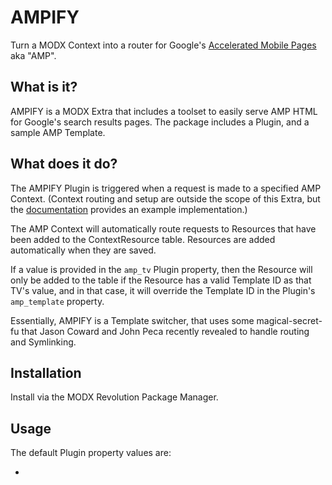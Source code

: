 # AMPIFY

Turn a MODX Context into a router for Google's [Accelerated Mobile Pages](https://www.ampproject.org/) aka "AMP".

## What is it?

AMPIFY is a MODX Extra that includes a toolset to easily serve AMP HTML for Google's search results pages. The package includes a Plugin, and a sample AMP Template.

## What does it do?

The AMPIFY Plugin is triggered when a request is made to a specified AMP Context. (Context routing and setup are outside the scope of this Extra, but the [documentation](#) provides an example implementation.) 

The AMP Context will automatically route requests to Resources that have been added to the ContextResource table. Resources are added automatically when they are saved. 

If a value is provided in the `amp_tv` Plugin property, then the Resource will only be added to the table if the Resource has a valid Template ID as that TV's value, and in that case, it will override the Template ID in the Plugin's `amp_template` property.

Essentially, AMPIFY is a Template switcher, that uses some magical-secret-fu that Jason Coward and John Peca recently revealed to handle routing and Symlinking.

## Installation

Install via the MODX Revolution Package Manager.

## Usage

The default Plugin property values are:

- 
